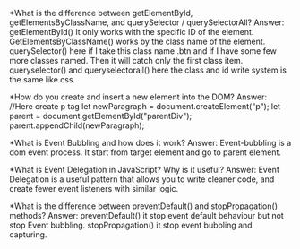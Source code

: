 *What is the difference between getElementById, getElementsByClassName, and querySelector / querySelectorAll?
Answer: 
getElementById() It only works with the specific ID of the element.
GetElementsByClassName() works by the class name of the element.
querySelector() here if I take this class name .btn and if I have some few more classes named. Then it will catch only the first class item.
queryselector() and queryselectorall() here the class and id write system is the same like css.

*How do you create and insert a new element into the DOM?
Answer: 
//Here create p tag
let newParagraph =
document.createElement("p");
let parent = document.getElementById("parentDiv");
parent.appendChild(newParagraph);

*What is Event Bubbling and how does it work?
Answer: Event-bubbling is a dom event process. It start from target element  and go to parent element.

*What is Event Delegation in JavaScript? Why is it useful?
Answer: Event Delegation is a useful pattern that allows you to write cleaner code, and create fewer event listeners with similar logic.


*What is the difference between preventDefault() and stopPropagation() methods?
Answer: 
preventDefault() it stop event default behaviour but not stop Event bubbling.
stopPropagation() it stop event bubbling and capturing.
